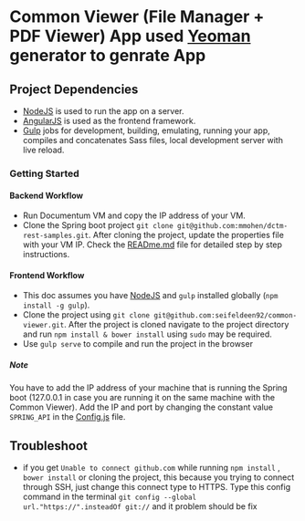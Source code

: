 # Common Viewer (File Manager + PDF Viewer) App used [Yeoman](http://yeoman.io) generator to genrate App

## Project Dependencies

* [NodeJS](https://nodejs.org/) is used to run the app on a server.
* [AngularJS](https://angularjs.org/) is used as the frontend framework.
* [Gulp](http://gulpjs.com/) jobs for development, building, emulating, running your app, compiles and concatenates Sass files, local development server with live reload.

### Getting Started

#### Backend Workflow

* Run Documentum VM and copy the IP address of your VM.
* Clone the Spring boot project `git clone git@github.com:mmohen/dctm-rest-samples.git`. After cloning the project, update the properties file with your VM IP. Check the [READme.md](https://github.com/mmohen/dctm-rest-samples/blob/master/README.md) file for detailed step by step instructions. 

#### Frontend Workflow

* This doc assumes you have [NodeJS](https://nodejs.org/en/download/) and `gulp` installed globally (`npm install -g gulp`).
* Clone the project using `git clone git@github.com:seifeldeen92/common-viewer.git`. After the project is cloned navigate to the project directory and run `npm install & bower install` using `sudo` may be required.
* Use `gulp serve` to compile and run the project in the browser

##### Note
You have to add the IP address of your machine that is running the Spring boot (127.0.0.1 in case you are running it on the same machine with the Common Viewer). Add the IP and port by changing the constant value `SPRING_API` in the [Config.js](https://github.com/seifeldeen92/common-viewer/blob/master/src/app/filemanager/providers/config.js) file.


## Troubleshoot
* if you get `Unable to connect github.com` while running `npm install` , `bower install` or cloning the project, this because you trying to connect through SSH, just change this connect type to HTTPS. Type this config command in the terminal `git config --global url."https://".insteadOf git://` and it problem should be fix
